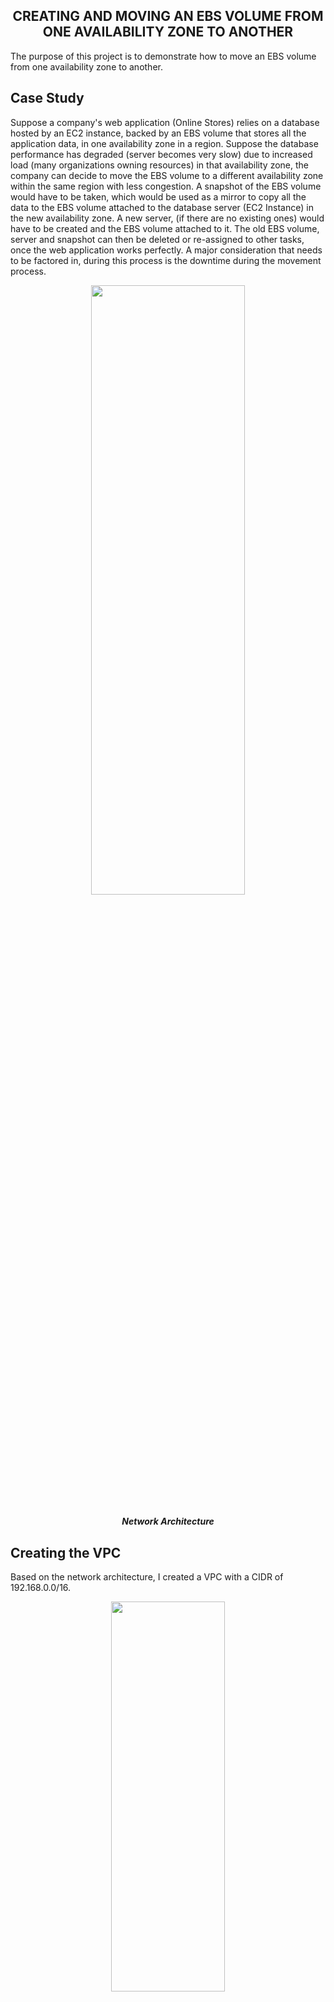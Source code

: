 <h2 align="center"> CREATING AND MOVING AN EBS VOLUME FROM ONE AVAILABILITY ZONE TO ANOTHER</h2>

The purpose of this project is to demonstrate how to move an EBS volume from one availability zone to another.

<h2 align="left"> Case Study</h2>
Suppose a company's web application (Online Stores) relies on a database hosted by an EC2 instance, backed by an EBS volume that stores all the application data, in one availability zone in a region. Suppose the database performance has degraded (server becomes very slow) due to increased load (many organizations owning resources) in that availability zone, the company can decide to move the EBS volume to a different availability zone within the same region with less congestion. A snapshot of the EBS volume would have to be taken, which would be used as a mirror to copy all the data to the EBS volume attached to the database server (EC2 Instance) in the new availability zone. A new server, (if there are no existing ones) would have to be created and the EBS volume attached to it. The old EBS volume, server and snapshot can then be deleted or re-assigned to other tasks, once the web application works perfectly. A major consideration that needs to be factored in, during this process is the downtime during the movement process. 

<p align="center">
<img src="network architecture" height="50%" width="70%"/>
</p>
<h5 align="center"> Network Architecture</h5>

<h2 align="left"> Creating the VPC</h2>

Based on the network architecture, I created a VPC with a CIDR of 192.168.0.0/16.

<p align="center">
<img src="vpc1" height="40%" width="60%"/>
</p>

<p align="center">
<img src="vpc2" height="40%" width="60%"/>
</p>

<h2 align="left"> Creating Internet Gateway</h2>

Next, I created the internet gateway which I attached to the vpc.

<p align="center">
<img src="igw" height="40%" width="60%"/>
</p>

<p align="center">
<img src="attaching-igw-to-vpc" height="40%" width="60%"/>
</p>
<h5 align="center"> Attaching Internet Gateway To VPC</h5>


<h2 align="left"> Creating Subnets</h2>

Next, I created the two public subnets in different AZs, Subnet A in us-east-1a and Subnet B in us-east-1c. After creation, I edited the subnet settings to auto-assign IPv4 address to both public subnets.

<p align="center">
<img src="subnet-creation" height="40%" width="60%"/>
</p>

<p align="center">
<img src="subnet-a" height="40%" width="60%"/>
</p>

<p align="center">
<img src="subnet-b" height="40%" width="60%"/>
</p>

Configuring Subnet Settings to Auto-Assign IPv4 Address to Subnets

<p align="center">
<img src="edit-subnet-settings" height="60%" width="80%"/>
</p>

<p align="center">
<img src="enable-assign-ipv4-address" height="40%" width="60%"/>
</p>

Click the save button after ticking the box to enable the auto-assign public IPv4 address

<h2 align="left"> Creating and Configuring Route Table</h2>

A default route is usually created after a vpc is created. I edited the name to "Main RT - Online Store" and edited the routing table to send all internet-bound traffic through the IGW. I also associated both subnets with the main route.

<p align="center">
<img src="editing-rt" height="60%" width="80%"/>
</p>

<p align="center">
<img src="attaching-both-subnets-to-rt" height="60%" width="80%"/>
</p>

<h2 align="left"> Configuring Security Group</h2>

I renamed the default security group that was created to 'Online Store SG' and configured it to allow SSH and HTTP traffic from my IP address.

<p align="center">
<img src="editing-sg-inbound-rules" height="60%" width="80%"/>
</p>

<h2 align="left"> Launching The EC2 Instance</h2>

The next step is to configure and launch an EC2 Instance in each availability zone, with the one in Subnet A tagged old and Subnet B tagged new. During the creation of the EC2 Instance in Subnet A, I added a new volume with a size of 10 GiB, which would serve as the attached EBS volume. 

The next thing to do after creating the EC2 instances is to log in to the instance with the attached volume (Online Store DB - Old) using SSH, format and mount the volume and create or download some files into the EBS. I then reboot the instance to ensure that everything is working, and at this point assume the database is very slow based on the initial scenario. 

Next, I went to the EBS on the EC2 Page, created a snapshot of the EBS volume, went to the snapshot to confirm the creation and copied the snapshot ID.

Next, I created a new EBS volume from the snapshot ensuring the EBS volume is created in the other availability zone as Subnet B (us-east-1c), went to the other EC2 Instance (Online Store DB - New), attached the newly created EBS to the instance, log in to the instance using SSH and confirm if the initial data are still intact.

Once I confirmed the data was intact (and assumed the online store application was working perfectly), I terminated the old database server (EC2 Instance- Online Store DB - Old), deleted the old EBS and snapshot.

Creating First EC2 Instance (Old) With Attached EBS Volume

<p align="center">
<img src="ec2-a-1" height="60%" width="45%"/>
</p>

<p align="center">
<img src="ec2-a-2" height="40%" width="55%"/>
</p>

<p align="center">
<img src="ec2-a-3" height="40%" width="55%"/>
</p>

<p align="center">
<img src="ec2-a-4" height="40%" width="40%"/>
</p>

<p align="center">
<img src="ec2-a-5" height="40%" width="40%"/>
</p>

Creating Second EC2 Instance (New)

<p align="center">
<img src="ec2-b-1" height="60%" width="45%"/>
</p>

<p align="center">
<img src="ec2-b-2" height="40%" width="55%"/>
</p>

<p align="center">
<img src="ec2-b-3" height="40%" width="55%"/>
</p>

<p align="center">
<img src="ec2-b-4" height="40%" width="40%"/>
</p>

Login To The First EC2 Instance

```commandline
ssh -i "practice.pem" ec2-user@54.221.188.182
```
<h5 align="left"> Listing all attached volumes</h5>
```commandline
lsblk
```
My root volume is labelled xvda while the attached volume is labelled xvdb

<h5 align="left"> Formatting the attached EBS Volume</h5>
```commandline
sudo mkfs -t ext4 /dev/xvdb
```

<h5 align="left"> Create a Mount Point</h5>
```commandline
sudo mkdir /mnt/myvolume
```

<h5 align="left"> Mount the Formatted EBS Volume</h5>
```commandline
sudo mount /dev/xvdb /mnt/myvolume
```

<h5 align="left"> Check if The Volume is Mounted Correctly</h5>
```commandline
df -h
```

<h5 align="left"> Navigate to Mount Point</h5>
```commandline
cd /mnt/myvolume
```

<h5 align="left"> Create Files into the Volume</h5>
```commandline
sudo touch test1.txt
sudo touch test2.txt
sudo wget -O Olympic.jpg https://img.olympics.com/images/image/private/t_s_16_9_g_auto/t_s_w960/f_auto/primary/gdipnj8m9xgxekrvnck8
```
<p align="center">
<img src="ebs-formating-and-mounting" height="60%" width="40%"/>
</p>

<p align="center">
<img src="ebs-formating-and-mounting2" height="60%" width="40%"/>
</p>


<h2 align="left"> Creating a Snapshot of the Volume</h2>

<p align="center">
<img src="creating-snapshot1" height="60%" width="40%"/>
</p>

<p align="center">
<img src="creating-snapshot2" height="60%" width="40%"/>
</p>

<p align="center">
<img src="creating-snapshot3" height="60%" width="40%"/>
</p>

<h2 align="left"> Creating a New EBS Volume From the Snapshot in US-EAST-1C</h2>

<p align="center">
<img src="creating-ebs-volume-from-snapshot1" height="60%" width="40%"/>
</p>

<p align="center">
<img src="creating-ebs-volume-from-snapshot2" height="60%" width="40%"/>
</p>

<p align="center">
<img src="creating-snapshot3" height="60%" width="40%"/>
</p>
I renamed the newly created volume, MyVolume2

<h2 align="left"> Attaching the New EBS Volume to EC2 Instance in US-EAST-1C</h2>

<p align="center">
<img src="attaching-ebs-volume-2nd-ec2 instance1" height="60%" width="40%"/>
</p>

<p align="center">
<img src="attaching-ebs-volume-2nd-ec2 instance2" height="60%" width="40%"/>
</p>

<p align="center">
<img src="attaching-ebs-volume-2nd-ec2 instance3" height="60%" width="40%"/>
</p>

<h2 align="left"> Testing and Validation</h2>

Login To The Second EC2 Instance (Online Store DB - NEW)

```commandline
ssh -i "practice.pem" ec2-user@3.235.154.2
```
<h5 align="left"> Listing all attached volumes</h5>
```commandline
lsblk
```
My root volume is labelled xvda while the attached volume is labelled as xvdbf

<h5 align="left"> Create a Mount Point</h5>
```commandline
sudo mkdir data
```

<h5 align="left"> Mount the EBS Volume</h5>
```commandline
sudo mount /dev/xvdbf data
```

<h5 align="left"> Check if The Volume is Mounted Correctly</h5>
```commandline
df -h
```

<h5 align="left"> Navigate to Mount Point</h5>
```commandline
cd data/
```

<h5 align="left"> List the Files in the Directory</h5>
```commandline
ls
```
All 3 files that I previously created are intact in the attached EBS and I can at this point assume the Online Store App is working perfectly, availability is excellent and the overall performance of the app is optimized.

<p align="center">
<img src="validating-data-is-present-in-ebs-volume" height="60%" width="40%"/>
</p>

Since everything is now working well, the old database can now be terminated, the previous EBS Volume (MyVolume) and snapshot deleted.
